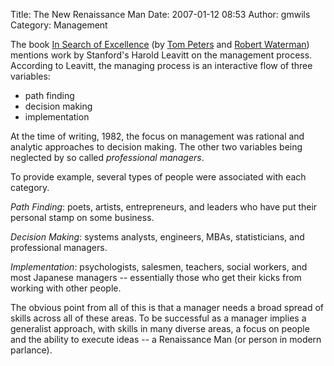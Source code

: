 Title: The New Renaissance Man
Date: 2007-01-12 08:53
Author: gmwils
Category: Management

The book [In Search of Excellence][] (by [Tom Peters][] and [Robert
Waterman][]) mentions work by Stanford's Harold Leavitt on the
management process. According to Leavitt, the managing process is an
interactive flow of three variables:

</p>

-   path finding
-   decision making
-   implementation

</p>

At the time of writing, 1982, the focus on management was rational and
analytic approaches to decision making. The other two variables being
neglected by so called *professional managers*.

</p>

To provide example, several types of people were associated with each
category.

</p>

*Path Finding*: poets, artists, entrepreneurs, and leaders who have put
their personal stamp on some business.

</p>

*Decision Making*: systems analysts, engineers, MBAs, statisticians, and
professional managers.

</p>

*Implementation*: psychologists, salesmen, teachers, social workers, and
most Japanese managers -- essentially those who get their kicks from
working with other people.

</p>

The obvious point from all of this is that a manager needs a broad
spread of skills across all of these areas. To be successful as a
manager implies a generalist approach, with skills in many diverse
areas, a focus on people and the ability to execute ideas -- a
Renaissance Man (or person in modern parlance).

</p>

  [In Search of Excellence]: http://www.amazon.com/exec/obidos/asin/0060548789/ref=nosim</p><p>/pseudofish-20
  [Tom Peters]: http://tompeters.com/
  [Robert Waterman]: http://en.wikipedia.org/wiki/Robert_H._Waterman_Jr
